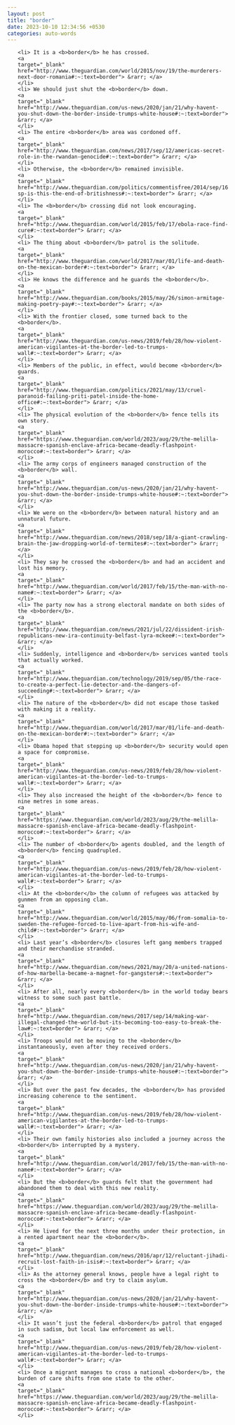 ```yaml
---
layout: post
title: "border"
date: 2023-10-10 12:34:56 +0530
categories: auto-words
---
```

<ol>

    <li> It is a <b>border</b> he has crossed.
    <a 
    target="_blank" 
    href="http://www.theguardian.com/world/2015/nov/19/the-murderers-next-door-romania#:~:text=border"> &rarr; </a>
    </li>
    <li> We should just shut the <b>border</b> down.
    <a 
    target="_blank" 
    href="http://www.theguardian.com/us-news/2020/jan/21/why-havent-you-shut-down-the-border-inside-trumps-white-house#:~:text=border"> &rarr; </a>
    </li>
    <li> The entire <b>border</b> area was cordoned off.
    <a 
    target="_blank" 
    href="http://www.theguardian.com/news/2017/sep/12/americas-secret-role-in-the-rwandan-genocide#:~:text=border"> &rarr; </a>
    </li>
    <li> Otherwise, the <b>border</b> remained invisible.
    <a 
    target="_blank" 
    href="http://www.theguardian.com/politics/commentisfree/2014/sep/16/-sp-is-this-the-end-of-britishness#:~:text=border"> &rarr; </a>
    </li>
    <li> The <b>border</b> crossing did not look encouraging.
    <a 
    target="_blank" 
    href="http://www.theguardian.com/world/2015/feb/17/ebola-race-find-cure#:~:text=border"> &rarr; </a>
    </li>
    <li> The thing about <b>border</b> patrol is the solitude.
    <a 
    target="_blank" 
    href="http://www.theguardian.com/world/2017/mar/01/life-and-death-on-the-mexican-border#:~:text=border"> &rarr; </a>
    </li>
    <li> He knows the difference and he guards the <b>border</b>.
    <a 
    target="_blank" 
    href="http://www.theguardian.com/books/2015/may/26/simon-armitage-making-poetry-pay#:~:text=border"> &rarr; </a>
    </li>
    <li> With the frontier closed, some turned back to the <b>border</b>.
    <a 
    target="_blank" 
    href="http://www.theguardian.com/us-news/2019/feb/28/how-violent-american-vigilantes-at-the-border-led-to-trumps-wall#:~:text=border"> &rarr; </a>
    </li>
    <li> Members of the public, in effect, would become <b>border</b> guards.
    <a 
    target="_blank" 
    href="http://www.theguardian.com/politics/2021/may/13/cruel-paranoid-failing-priti-patel-inside-the-home-office#:~:text=border"> &rarr; </a>
    </li>
    <li> The physical evolution of the <b>border</b> fence tells its own story.
    <a 
    target="_blank" 
    href="https://www.theguardian.com/world/2023/aug/29/the-melilla-massacre-spanish-enclave-africa-became-deadly-flashpoint-morocco#:~:text=border"> &rarr; </a>
    </li>
    <li> The army corps of engineers managed construction of the <b>border</b> wall.
    <a 
    target="_blank" 
    href="http://www.theguardian.com/us-news/2020/jan/21/why-havent-you-shut-down-the-border-inside-trumps-white-house#:~:text=border"> &rarr; </a>
    </li>
    <li> We were on the <b>border</b> between natural history and an unnatural future.
    <a 
    target="_blank" 
    href="http://www.theguardian.com/news/2018/sep/18/a-giant-crawling-brain-the-jaw-dropping-world-of-termites#:~:text=border"> &rarr; </a>
    </li>
    <li> They say he crossed the <b>border</b> and had an accident and lost his memory.
    <a 
    target="_blank" 
    href="http://www.theguardian.com/world/2017/feb/15/the-man-with-no-name#:~:text=border"> &rarr; </a>
    </li>
    <li> The party now has a strong electoral mandate on both sides of the <b>border</b>.
    <a 
    target="_blank" 
    href="http://www.theguardian.com/news/2021/jul/22/dissident-irish-republicans-new-ira-continuity-belfast-lyra-mckee#:~:text=border"> &rarr; </a>
    </li>
    <li> Suddenly, intelligence and <b>border</b> services wanted tools that actually worked.
    <a 
    target="_blank" 
    href="http://www.theguardian.com/technology/2019/sep/05/the-race-to-create-a-perfect-lie-detector-and-the-dangers-of-succeeding#:~:text=border"> &rarr; </a>
    </li>
    <li> The nature of the <b>border</b> did not escape those tasked with making it a reality.
    <a 
    target="_blank" 
    href="http://www.theguardian.com/world/2017/mar/01/life-and-death-on-the-mexican-border#:~:text=border"> &rarr; </a>
    </li>
    <li> Obama hoped that stepping up <b>border</b> security would open a space for compromise.
    <a 
    target="_blank" 
    href="http://www.theguardian.com/us-news/2019/feb/28/how-violent-american-vigilantes-at-the-border-led-to-trumps-wall#:~:text=border"> &rarr; </a>
    </li>
    <li> They also increased the height of the <b>border</b> fence to nine metres in some areas.
    <a 
    target="_blank" 
    href="https://www.theguardian.com/world/2023/aug/29/the-melilla-massacre-spanish-enclave-africa-became-deadly-flashpoint-morocco#:~:text=border"> &rarr; </a>
    </li>
    <li> The number of <b>border</b> agents doubled, and the length of <b>border</b> fencing quadrupled.
    <a 
    target="_blank" 
    href="http://www.theguardian.com/us-news/2019/feb/28/how-violent-american-vigilantes-at-the-border-led-to-trumps-wall#:~:text=border"> &rarr; </a>
    </li>
    <li> At the <b>border</b> the column of refugees was attacked by gunmen from an opposing clan.
    <a 
    target="_blank" 
    href="http://www.theguardian.com/world/2015/may/06/from-somalia-to-sweden-the-refugee-forced-to-live-apart-from-his-wife-and-child#:~:text=border"> &rarr; </a>
    </li>
    <li> Last year’s <b>border</b> closures left gang members trapped and their merchandise stranded.
    <a 
    target="_blank" 
    href="http://www.theguardian.com/news/2021/may/20/a-united-nations-of-how-marbella-became-a-magnet-for-gangsters#:~:text=border"> &rarr; </a>
    </li>
    <li> After all, nearly every <b>border</b> in the world today bears witness to some such past battle.
    <a 
    target="_blank" 
    href="http://www.theguardian.com/news/2017/sep/14/making-war-illegal-changed-the-world-but-its-becoming-too-easy-to-break-the-law#:~:text=border"> &rarr; </a>
    </li>
    <li> Troops would not be moving to the <b>border</b> instantaneously, even after they received orders.
    <a 
    target="_blank" 
    href="http://www.theguardian.com/us-news/2020/jan/21/why-havent-you-shut-down-the-border-inside-trumps-white-house#:~:text=border"> &rarr; </a>
    </li>
    <li> But over the past few decades, the <b>border</b> has provided increasing coherence to the sentiment.
    <a 
    target="_blank" 
    href="http://www.theguardian.com/us-news/2019/feb/28/how-violent-american-vigilantes-at-the-border-led-to-trumps-wall#:~:text=border"> &rarr; </a>
    </li>
    <li> Their own family histories also included a journey across the <b>border</b> interrupted by a mystery.
    <a 
    target="_blank" 
    href="http://www.theguardian.com/world/2017/feb/15/the-man-with-no-name#:~:text=border"> &rarr; </a>
    </li>
    <li> But the <b>border</b> guards felt that the government had abandoned them to deal with this new reality.
    <a 
    target="_blank" 
    href="https://www.theguardian.com/world/2023/aug/29/the-melilla-massacre-spanish-enclave-africa-became-deadly-flashpoint-morocco#:~:text=border"> &rarr; </a>
    </li>
    <li> He lived for the next three months under their protection, in a rented apartment near the <b>border</b>.
    <a 
    target="_blank" 
    href="http://www.theguardian.com/news/2016/apr/12/reluctant-jihadi-recruit-lost-faith-in-isis#:~:text=border"> &rarr; </a>
    </li>
    <li> As the attorney general knows, people have a legal right to cross the <b>border</b> and try to claim asylum.
    <a 
    target="_blank" 
    href="http://www.theguardian.com/us-news/2020/jan/21/why-havent-you-shut-down-the-border-inside-trumps-white-house#:~:text=border"> &rarr; </a>
    </li>
    <li> It wasn’t just the federal <b>border</b> patrol that engaged in such sadism, but local law enforcement as well.
    <a 
    target="_blank" 
    href="http://www.theguardian.com/us-news/2019/feb/28/how-violent-american-vigilantes-at-the-border-led-to-trumps-wall#:~:text=border"> &rarr; </a>
    </li>
    <li> Once a migrant manages to cross a national <b>border</b>, the burden of care shifts from one state to the other.
    <a 
    target="_blank" 
    href="https://www.theguardian.com/world/2023/aug/29/the-melilla-massacre-spanish-enclave-africa-became-deadly-flashpoint-morocco#:~:text=border"> &rarr; </a>
    </li>